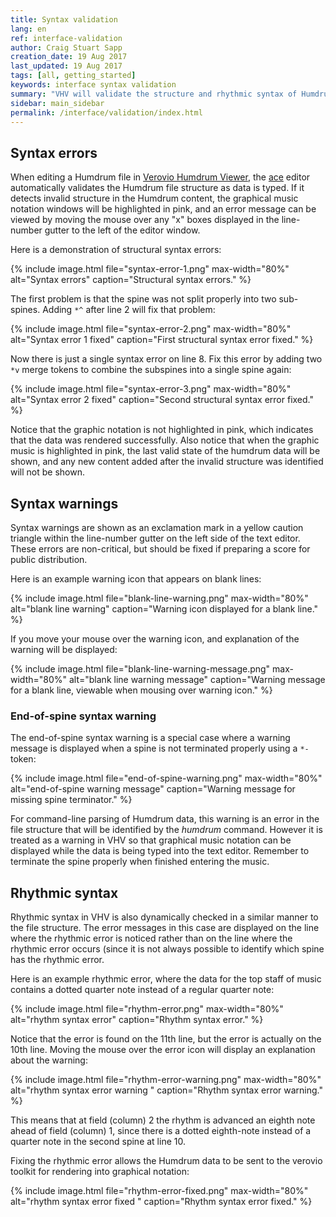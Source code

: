 ```yaml
---
title: Syntax validation
lang: en
ref: interface-validation
author: Craig Stuart Sapp
creation_date: 19 Aug 2017
last_updated: 19 Aug 2017
tags: [all, getting_started]
keywords: interface syntax validation
summary: "VHV will validate the structure and rhythmic syntax of Humdrum files before attempting to render them to graphical notation."
sidebar: main_sidebar
permalink: /interface/validation/index.html
---
```


## Syntax errors ##

When editing a Humdrum file in [Verovio Humdrum
Viewer](http://verovio.humdrum.org), the [ace](https://ace.c9.io/)
editor automatically validates the Humdrum file structure as data
is typed.  If it detects invalid structure in the Humdrum content,
the graphical music notation windows will be highlighted in pink,
and an error message can be viewed by moving the mouse over any
"x" boxes displayed in the line-number gutter to the left of the
editor window.

Here is a demonstration of structural syntax errors:

{% include image.html
	file="syntax-error-1.png"
	max-width="80%"
	alt="Syntax errors"
	caption="Structural syntax errors."
%}

The first problem is that the spine was not split properly into two
sub-spines.  Adding `*^` after line 2 will fix that problem:

{% include image.html
	file="syntax-error-2.png"
	max-width="80%"
	alt="Syntax error 1 fixed"
	caption="First structural syntax error fixed."
%}

Now there is just a single syntax error on line 8.  Fix this error by
adding two `*v` merge tokens to combine the subspines into a single
spine again:

{% include image.html
	file="syntax-error-3.png"
	max-width="80%"
	alt="Syntax error 2 fixed"
	caption="Second structural syntax error fixed."
%}

Notice that the graphic notation is not highlighted in pink, which
indicates that the data was rendered successfully.  Also notice that
when the graphic music is highlighted in pink, the last valid state of 
the humdrum data will be shown, and any new content added after 
the invalid structure was identified will not be shown.


## Syntax warnings ##

Syntax warnings are shown as an exclamation mark in a yellow caution
triangle within the line-number gutter on the left side of the text
editor.  These errors are non-critical, but should be fixed if
preparing a score for public distribution.

Here is an example warning icon that appears on blank lines:

{% include image.html
	file="blank-line-warning.png"
	max-width="80%"
	alt="blank line warning"
	caption="Warning icon displayed for a blank line."
%}

If you move your mouse over the warning icon, and explanation of the
warning will be displayed:

{% include image.html
	file="blank-line-warning-message.png"
	max-width="80%"
	alt="blank line warning message"
	caption="Warning message for a blank line, viewable when mousing over warning icon."
%}

### End-of-spine syntax warning ###

The end-of-spine syntax warning is a special case where a warning
message is displayed when a spine is not terminated properly using 
a `*-` token:

{% include image.html
	file="end-of-spine-warning.png"
	max-width="80%"
	alt="end-of-spine warning message"
	caption="Warning message for missing spine terminator."
%}

For command-line parsing of Humdrum data, this warning is an error
in the file structure that will be identified by the *humdrum*
command.  However it is treated as a warning in VHV so that graphical
music notation can be displayed while the data is being typed into the
text editor.  Remember to terminate the spine properly when finished
entering the music.


## Rhythmic syntax ##

Rhythmic syntax in VHV is also dynamically checked in a similar
manner to the file structure.  The error messages in this case are
displayed on the line where the rhythmic error is noticed rather
than on the line where the rhythmic error occurs (since it is not
always possible to identify which spine has the rhythmic error.

Here is an example rhythmic error, where the data for the top staff of
music contains a dotted quarter note instead of a regular quarter note:

{% include image.html
	file="rhythm-error.png"
	max-width="80%"
	alt="rhythm syntax error"
	caption="Rhythm syntax error."
%}

Notice that the error is found on the 11th line, but the error
is actually on the 10th line.  Moving the mouse over the error
icon will display an explanation about the warning:

{% include image.html
	file="rhythm-error-warning.png"
	max-width="80%"
	alt="rhythm syntax error warning "
	caption="Rhythm syntax error warning."
%}

This means that at field (column) 2 the rhythm is advanced an
eighth note ahead of field (column) 1, since there is a
dotted eighth-note instead of a quarter note in the second spine at
line 10.


Fixing the rhythmic error allows the Humdrum data to be sent to the
verovio toolkit for rendering into graphical notation:

{% include image.html
	file="rhythm-error-fixed.png"
	max-width="80%"
	alt="rhythm syntax error fixed "
	caption="Rhythm syntax error fixed."
%}


